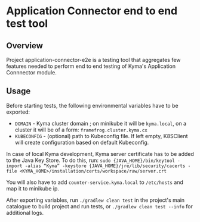 # Application Connector end to end test tool

## Overview

Project application-connector-e2e is a testing tool that aggregates few features needed to perform end to end testing of Kyma's Application Connnector module.

## Usage

Before starting tests, the following environmental variables have to be exported:

- `DOMAIN` - Kyma cluster domain ; on minikube it will be `kyma.local`, on a cluster it will be of a form: `framefrog.cluster.kyma.cx`
- `KUBECONFIG` - (optional) path to Kubeconfig file. If left empty, K8SClient will create configuration based on default Kubeconfig.

In case of local Kyma development, Kyma server certificate has to be added to the Java Key Store. To do this, run:
`sudo {JAVA_HOME}/bin/keytool -import -alias “Kyma” -keystore {JAVA_HOME}/jre/lib/security/cacerts -file <KYMA_HOME>/installation/certs/workspace/raw/server.crt`

You will also have to add `counter-service.kyma.local` to `/etc/hosts` and map it to minikube ip.

After exporting variables, run `./gradlew clean test` in the project's main catalogue to build project and run tests, or `./gradlew clean test --info` for additional logs.

